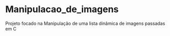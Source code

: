 # Manipulacao_de_imagens
Projeto focado na Manipulação de uma lista dinâmica de imagens passadas em C
